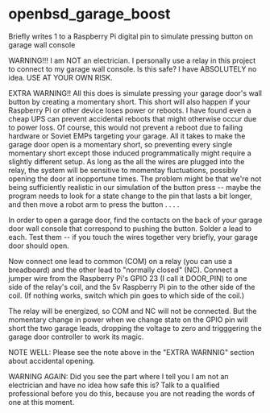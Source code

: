 # openbsd_garage_boost
Briefly writes 1 to a Raspberry Pi digital pin to simulate pressing button on garage wall console

WARNING!!! I am NOT an electrician. I personally use a relay in this project to connect
to my garage wall console. Is this safe? I have ABSOLUTELY no idea. USE AT YOUR OWN RISK.

EXTRA WARNING!! All this does is simulate pressing your garage door's wall button by creating
a momentary short. This short will also happen if your Raspberry Pi or other device loses
power or reboots. I have found even a cheap UPS can prevent accidental reboots that
might otherwise occur due to power loss. Of course, this would not prevent a reboot
due to failing hardware or Soviet EMPs targeting your garage. All it takes to make
the garage door open is a momentary short, so preventing every single momentary short
except those induced programmatically might require a slightly different
setup. As long as the all the wires are plugged into the relay, the system will
be sensitive to momentay fluctuations, possibly opening the door at inopportune times.
The problem might be that we're not being sufficiently realistic in our simulation of
the button press -- maybe the program needs to look for a state change to the pin
that lasts a bit longer, and then move a robot arm to press the button . . . . 

In order to open a garage door, find the contacts on the back of your garage door wall console
that correspond to pushing the button. Solder a lead to each. Test them -- if you touch
the wires together very briefly, your garage door should open.

Now connect one lead to common (COM) on a relay (you can use a breadboard) and the other lead to
"normally closed" (NC). Connect a jumper wire from the Raspberry Pi's GPIO 23 (I call it DOOR_PIN)
to one side of the relay's coil, and the 5v Raspberry Pi pin to the other side of the coil.
(If nothing works, switch which pin goes to which side of the coil.)

The relay will be energized, so COM and NC will not be connected. But the momentary
change in power when we change state on the GPIO pin will short the two garage leads,
dropping the voltage to zero and trigggering the garage door controller to work its magic.

NOTE WELL: Please see the note above in the "EXTRA WARNNIG" section about accidental opening.

WARNING AGAIN: Did you see the part where I tell you I am not an electrician and have
no idea how safe this is? Talk to a qualified professional before you do this, because
you are not reading the words of one at this moment.
